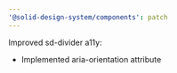 ```yaml
---
'@solid-design-system/components': patch
---
```


Improved sd-divider a11y:

- Implemented aria-orientation attribute 

